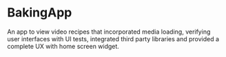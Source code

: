 # BakingApp
An app to view video recipes that incorporated media loading, verifying user interfaces with UI tests, integrated third party libraries and provided a complete UX with home screen widget.
